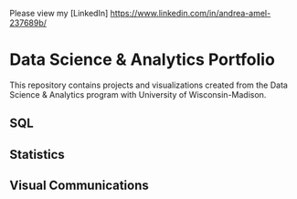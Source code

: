Please view my [LinkedIn] https://www.linkedin.com/in/andrea-amel-237689b/

# Data Science & Analytics Portfolio
This repository contains projects and visualizations created from the Data Science & Analytics program with University of Wisconsin-Madison.

## SQL

## Statistics

## Visual Communications

